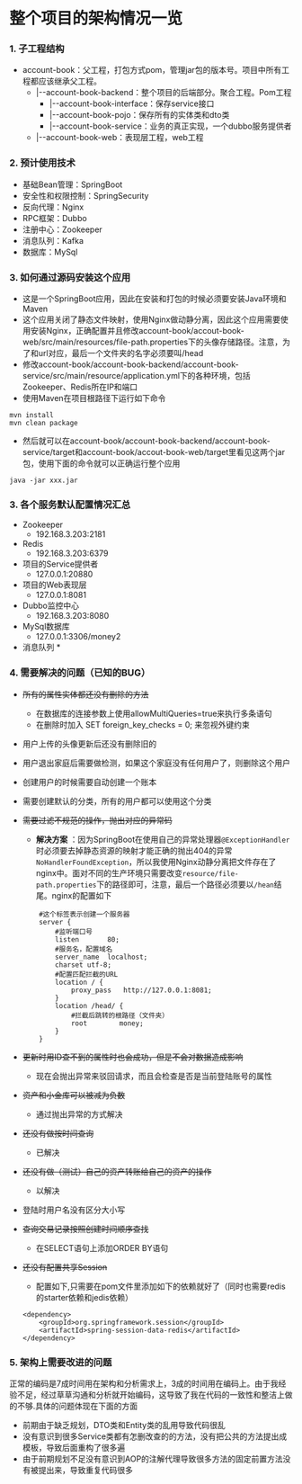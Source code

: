 # 整个项目的架构情况一览

### 1. 子工程结构
+ account-book：父工程，打包方式pom，管理jar包的版本号。项目中所有工程都应该继承父工程。
	+ |--account-book-backend：整个项目的后端部分。聚合工程。Pom工程
	    + |--account-book-interface：保存service接口
	    + |--account-book-pojo：保存所有的实体类和dto类
	    + |--account-book-service：业务的真正实现，一个dubbo服务提供者
	+ |--account-book-web：表现层工程，web工程

### 2. 预计使用技术
+ 基础Bean管理：SpringBoot
+ 安全性和权限控制：SpringSecurity 
+ 反向代理：Nginx 
+ RPC框架：Dubbo
+ 注册中心：Zookeeper
+ 消息队列：Kafka
+ 数据库：MySql

### 3. 如何通过源码安装这个应用
* 这是一个SpringBoot应用，因此在安装和打包的时候必须要安装Java环境和Maven
* 这个应用关闭了静态文件映射，使用Nginx做动静分离，因此这个应用需要使用安装Nginx，正确配置并且修改account-book/accout-book-web/src/main/resources/file-path.properties下的头像存储路径。注意，为了和url对应，最后一个文件夹的名字必须要叫/head
* 修改account-book/account-book-backend/account-book-service/src/main/resource/application.yml下的各种环境，包括Zookeeper、Redis所在IP和端口
* 使用Maven在项目根路径下运行如下命令
```
mvn install
mvn clean package
```
* 然后就可以在account-book/account-book-backend/account-book-service/target和account-book/accout-book-web/target里看见这两个jar包，使用下面的命令就可以正确运行整个应用
```
java -jar xxx.jar
```

### 3. 各个服务默认配置情况汇总
+ Zookeeper 
    * 192.168.3.203:2181
+ Redis
    * 192.168.3.203:6379
+ 项目的Service提供者  
    * 127.0.0.1:20880
+ 项目的Web表现层
    * 127.0.0.1:8081
+ Dubbo监控中心
    * 192.168.3.203:8080
+ MySql数据库
    * 127.0.0.1:3306/money2
+ 消息队列
    * 
    
### 4. 需要解决的问题（已知的BUG）

* ~~所有的属性实体都还没有删除的方法~~
    * 在数据库的连接参数上使用allowMultiQueries=true来执行多条语句
    * 在删除时加入 SET foreign_key_checks = 0; 来忽视外键约束
* 用户上传的头像更新后还没有删除旧的
* 用户退出家庭后需要做检测，如果这个家庭没有任何用户了，则删除这个用户
* 创建用户的时候需要自动创建一个账本
* 需要创建默认的分类，所有的用户都可以使用这个分类
* ~~需要过滤不规范的操作，抛出对应的异常码~~
    * **解决方案** ：因为SpringBoot在使用自己的异常处理器`@ExceptionHandler`时必须要去掉静态资源的映射才能正确的抛出404的异常`NoHandlerFoundException`，所以我使用Nginx动静分离把文件存在了nginx中。面对不同的生产环境只需要改变`resource/file-path.properties`下的路径即可，注意，最后一个路径必须要以`/hean`结尾。nginx的配置如下
    
    ```
        #这个标签表示创建一个服务器
        server {
        	#监听端口号
            listen       80;
        	#服务名，配置域名
            server_name  localhost;
            charset utf-8;
        	#配置匹配拦截的URL
            location / {
                proxy_pass   http://127.0.0.1:8081;
            }
        	location /head/ {
        		#拦截后跳转的根路径（文件夹）
        		root		money;
        	}
        }
    ```
* ~~更新时用ID查不到的属性时也会成功，但是不会对数据造成影响~~ 
    * 现在会抛出异常来驳回请求，而且会检查是否是当前登陆账号的属性
* ~~资产和小金库可以被减为负数~~
    * 通过抛出异常的方式解决
* ~~还没有做按时间查询~~ 
    * 已解决
* ~~还没有做（测试）自己的资产转账给自己的资产的操作~~
    * 以解决
* 登陆时用户名没有区分大小写
* ~~查询交易记录按照创建时间顺序查找~~
    * 在SELECT语句上添加ORDER BY语句
* ~~还没有配置共享Session~~
    * 配置如下,只需要在pom文件里添加如下的依赖就好了（同时也需要redis的starter依赖和jedis依赖）
    
    ```
    <dependency>
        <groupId>org.springframework.session</groupId>
        <artifactId>spring-session-data-redis</artifactId>
    </dependency>
    ```
    
 ### 5. 架构上需要改进的问题
正常的编码是7成时间用在架构和分析需求上，3成的时间用在编码上。由于我经验不足，经过草草沟通和分析就开始编码，这导致了我在代码的一致性和整洁上做的不够.具体的问题体现在下面的方面
* 前期由于缺乏规划，DTO类和Entity类的乱用导致代码很乱
* 没有意识到很多Service类都有怎删改查的的方法，没有把公共的方法提出成模板，导致后面重构了很多遍
* 由于前期规划不足没有意识到AOP的注解代理导致很多方法的固定前置方法没有被提出来，导致重复代码很多
 